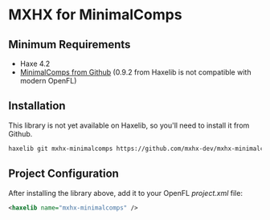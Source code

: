 # MXHX for MinimalComps

## Minimum Requirements

- Haxe 4.2
- [MinimalComps from Github](https://github.com/jasonsturges/minimalcomps-openfl) (0.9.2 from Haxelib is not compatible with modern OpenFL)

## Installation

This library is not yet available on Haxelib, so you'll need to install it from Github.

```sh
haxelib git mxhx-minimalcomps https://github.com/mxhx-dev/mxhx-minimalcomps.git
```

## Project Configuration

After installing the library above, add it to your OpenFL _project.xml_ file:

```xml
<haxelib name="mxhx-minimalcomps" />
```
